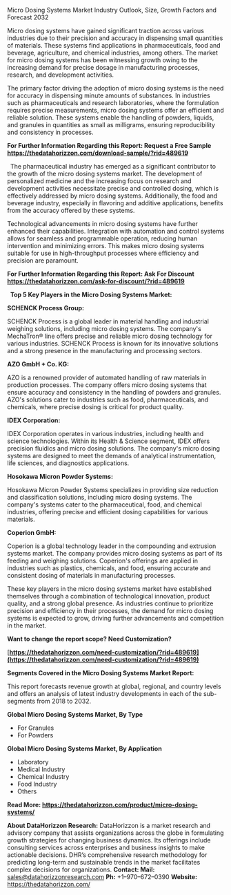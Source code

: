 ﻿Micro Dosing Systems Market Industry Outlook, Size, Growth Factors and Forecast 2032

Micro dosing systems have gained significant traction across various industries due to their precision and accuracy in dispensing small quantities of materials. These systems find applications in pharmaceuticals, food and beverage, agriculture, and chemical industries, among others. The market for micro dosing systems has been witnessing growth owing to the increasing demand for precise dosage in manufacturing processes, research, and development activities.

The primary factor driving the adoption of micro dosing systems is the need for accuracy in dispensing minute amounts of substances. In industries such as pharmaceuticals and research laboratories, where the formulation requires precise measurements, micro dosing systems offer an efficient and reliable solution. These systems enable the handling of powders, liquids, and granules in quantities as small as milligrams, ensuring reproducibility and consistency in processes.

**For Further Information Regarding this Report: Request a Free Sample <https://thedatahorizzon.com/download-sample/?rid=489619>** 

` `The pharmaceutical industry has emerged as a significant contributor to the growth of the micro dosing systems market. The development of personalized medicine and the increasing focus on research and development activities necessitate precise and controlled dosing, which is effectively addressed by micro dosing systems. Additionally, the food and beverage industry, especially in flavoring and additive applications, benefits from the accuracy offered by these systems.

Technological advancements in micro dosing systems have further enhanced their capabilities. Integration with automation and control systems allows for seamless and programmable operation, reducing human intervention and minimizing errors. This makes micro dosing systems suitable for use in high-throughput processes where efficiency and precision are paramount.

**For Further Information Regarding this Report: Ask For Discount <https://thedatahorizzon.com/ask-for-discount/?rid=489619>** 

` `**Top 5 Key Players in the Micro Dosing Systems Market:**

**SCHENCK Process Group:**

SCHENCK Process is a global leader in material handling and industrial weighing solutions, including micro dosing systems. The company's MechaTron® line offers precise and reliable micro dosing technology for various industries. SCHENCK Process is known for its innovative solutions and a strong presence in the manufacturing and processing sectors.

**AZO GmbH + Co. KG:**

AZO is a renowned provider of automated handling of raw materials in production processes. The company offers micro dosing systems that ensure accuracy and consistency in the handling of powders and granules. AZO's solutions cater to industries such as food, pharmaceuticals, and chemicals, where precise dosing is critical for product quality.

**IDEX Corporation:**

IDEX Corporation operates in various industries, including health and science technologies. Within its Health & Science segment, IDEX offers precision fluidics and micro dosing solutions. The company's micro dosing systems are designed to meet the demands of analytical instrumentation, life sciences, and diagnostics applications.

**Hosokawa Micron Powder Systems:**

Hosokawa Micron Powder Systems specializes in providing size reduction and classification solutions, including micro dosing systems. The company's systems cater to the pharmaceutical, food, and chemical industries, offering precise and efficient dosing capabilities for various materials.

**Coperion GmbH:**

Coperion is a global technology leader in the compounding and extrusion systems market. The company provides micro dosing systems as part of its feeding and weighing solutions. Coperion's offerings are applied in industries such as plastics, chemicals, and food, ensuring accurate and consistent dosing of materials in manufacturing processes.

These key players in the micro dosing systems market have established themselves through a combination of technological innovation, product quality, and a strong global presence. As industries continue to prioritize precision and efficiency in their processes, the demand for micro dosing systems is expected to grow, driving further advancements and competition in the market.

**Want to change the report scope? Need Customization?**

[**https://thedatahorizzon.com/need-customization/?rid=489619](https://thedatahorizzon.com/need-customization/?rid=489619)** 

**Segments Covered in the Micro Dosing Systems Market Report:**

This report forecasts revenue growth at global, regional, and country levels and offers an analysis of latest industry developments in each of the sub-segments from 2018 to 2032.

**Global Micro Dosing Systems Market, By Type**

- For Granules
- For Powders

**Global Micro Dosing Systems Market, By Application**

- Laboratory
- Medical Industry
- Chemical Industry
- Food Industry
- Others

**Read More: <https://thedatahorizzon.com/product/micro-dosing-systems/>** 

**About DataHorizzon Research:**DataHorizzon is a market research and advisory company that assists organizations across the globe in formulating growth strategies for changing business dynamics. Its offerings include consulting services across enterprises and business insights to make actionable decisions. DHR’s comprehensive research methodology for predicting long-term and sustainable trends in the market facilitates complex decisions for organizations.**Contact:Mail:** <sales@datahorizzonresearch.com> **Ph:** +1–970–672–0390**Website:** <https://thedatahorizzon.com/> 

